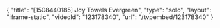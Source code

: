 {
    "title": "[1508440185] Joy Towels Evergreen",
    "type": "solo",
    "layout": "iframe-static",
    "videoId": "123178340",
    "url": "\/tvpembed\/123178340"
}